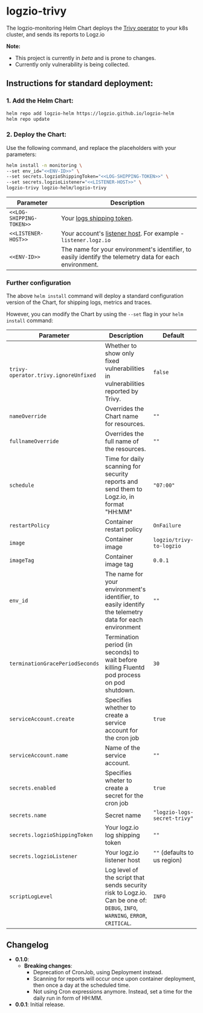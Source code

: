 # logzio-trivy

The logzio-monitoring Helm Chart deploys the [Trivy operator](https://github.com/aquasecurity/trivy-operator) to your k8s cluster, and sends its reports to Logz.io

**Note:**
- This project is currently in *beta* and is prone to changes.
- Currently only vulnerability is being collected.

## Instructions for standard deployment:

### 1. Add the Helm Chart:

```sh
helm repo add logzio-helm https://logzio.github.io/logzio-helm
helm repo update
```

### 2. Deploy the Chart:

Use the following command, and replace the placeholders with your parameters:

```sh
helm install -n monitoring \
--set env_id="<<ENV-ID>>" \
--set secrets.logzioShippingToken="<<LOG-SHIPPING-TOKEN>>" \
--set secrets.logzioListener="<<LISTENER-HOST>>" \
logzio-trivy logzio-helm/logzio-trivy
```

| Parameter | Description |
| --- | --- |
| `<<LOG-SHIPPING-TOKEN>>` | Your [logs shipping token](https://app.logz.io/#/dashboard/settings/general). |
| `<<LISTENER-HOST>>` | Your account's [listener host](https://app.logz.io/#/dashboard/settings/manage-tokens/data-shipping?product=logs). For example - `listener.logz.io` |
| `<<ENV-ID>>` | The name for your environment's identifier, to easily identify the telemetry data for each environment. |


### Further configuration

The above `helm install` command will deploy a standard configuration version of the Chart, for shipping logs, metrics and traces.

However, you can modify the Chart by using the `--set` flag in your `helm install` command:

| Parameter	| Description | Default |
| --- | --- | --- |
| `trivy-operator.trivy.ignoreUnfixed` | Whether to show only fixed vulnerabilities in vulnerabilities reported by Trivy. | `false` |
| `nameOverride` | Overrides the Chart name for resources. | `""` |
| `fullnameOverride` | Overrides the full name of the resources. | `""` |
| `schedule` | Time for daily scanning for security reports and send them to Logz.io, in format "HH:MM" | `"07:00"` |
| `restartPolicy` | Container restart policy | `OnFailure` |
| `image` | Container image | `logzio/trivy-to-logzio` |
| `imageTag` | Container image tag | `0.0.1` |
| `env_id` | The name for your environment's identifier, to easily identify the telemetry data for each environment | `""` |
| `terminationGracePeriodSeconds` | Termination period (in seconds) to wait before killing Fluentd pod process on pod shutdown. | `30` |
| `serviceAccount.create` | Specifies whether to create a service account for the cron job | `true` |
| `serviceAccount.name` | Name of the service account. | `""` |
| `secrets.enabled` | Specifies wheter to create a secret for the cron job | `true` |
| `secrets.name` | Secret name | `"logzio-logs-secret-trivy"` |
| `secrets.logzioShippingToken` | Your logz.io log shipping token | `""` |
| `secrets.logzioListener` | Your logz.io listener host | `""` (defaults to us region) |
| `scriptLogLevel` | Log level of the script that sends security risk to Logz.io. Can be one of: `DEBUG`, `INFO`, `WARNING`, `ERROR`, `CRITICAL`. | `INFO` |


## Changelog

- **0.1.0**:
  - **Breaking changes**:
    - Deprecation of CronJob, using Deployment instead.
    - Scanning for reports will occur once upon container deployment, then once a day at the scheduled time. 
    - Not using Cron expressions anymore. Instead, set a time for the daily run in form of HH:MM.  
- **0.0.1**: Initial release.